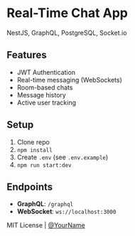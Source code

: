 # Real-Time Chat App

NestJS, GraphQL, PostgreSQL, Socket.io

## Features

- JWT Authentication
- Real-time messaging (WebSockets)
- Room-based chats
- Message history
- Active user tracking

## Setup

1. Clone repo
2. `npm install`
3. Create `.env` (see `.env.example`)
4. `npm run start:dev`

## Endpoints

- **GraphQL**: `/graphql`
- **WebSocket**: `ws://localhost:3000`

MIT License | [@YourName](https://github.com/locksiDesmond)
